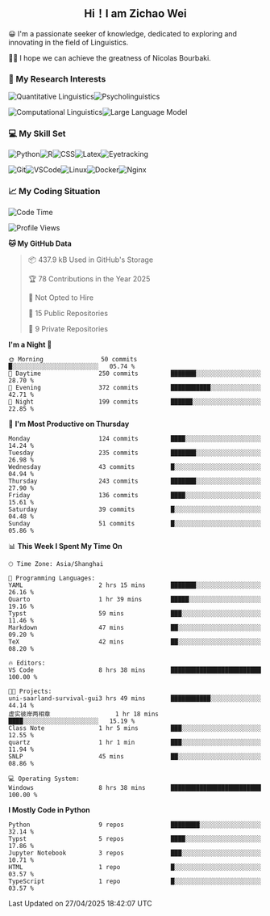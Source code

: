 

## <div align="center">Hi！I am Zichao Wei</div>

😀 I'm a passionate seeker of knowledge, dedicated to exploring and innovating in the field of Linguistics.

🙋‍♂️ I hope we can achieve the greatness of Nicolas Bourbaki.

### 🔬 My Research Interests

![Quantitative Linguistics](https://img.shields.io/badge/Quantitative%20Linguistics-%230072CC.svg?&style=for-the-badge&logo=appveyor&logoColor=white)![Psycholinguistics](https://img.shields.io/badge/Psycholinguistics-%2301a3a1.svg?&style=for-the-badge&logo=AWS%20Amplify&logoColor=white)

![Computational Linguistics](https://img.shields.io/badge/Computational%20Linguistics-%231877F2.svg?&style=for-the-badge&logo=Markdown&logoColor=white)![Large Language Model](https://img.shields.io/badge/Large%20Language%20Model-%23F76300.svg?&style=for-the-badge&logo=Android&logoColor=white)

### 💻 My Skill Set

![Python](https://img.shields.io/badge/Python-%2314354C.svg?style=for-the-badge&logo=python&logoColor=white&color=2AB3E3)![R](https://img.shields.io/badge/-R-276DC3?style=for-the-badge&logo=r&logoColor=white)![CSS](https://img.shields.io/badge/-CSS-1572B6?style=for-the-badge&logo=css3&logoColor=white)![Latex](https://img.shields.io/badge/-Latex-008080?style=for-the-badge&logo=latex&logoColor=white)![Eyetracking](https://img.shields.io/badge/Eyetracking-%230078D6?style=for-the-badge&logo=SearXNG&logoColor=#3050FF)

![Git](https://img.shields.io/badge/-Git-F05032?style=for-the-badge&logo=git&logoColor=white)![VSCode](https://img.shields.io/badge/-VSCode-007ACC?style=for-the-badge&logo=visual-studio-code&logoColor=white)![Linux](https://img.shields.io/badge/-Linux-FCC624?style=for-the-badge&logo=linux&logoColor=black)![Docker](https://img.shields.io/badge/-Docker-2496ED?style=for-the-badge&logo=docker&logoColor=white)![Nginx](https://img.shields.io/badge/-Nginx-009639?style=for-the-badge&logo=nginx&logoColor=white)

### 📈 My Coding Situation

<!--START_SECTION:waka-->
![Code Time](http://img.shields.io/badge/Code%20Time-453%20hrs%2022%20mins-blue)

![Profile Views](http://img.shields.io/badge/Profile%20Views-0-blue)

**🐱 My GitHub Data** 

> 📦 437.9 kB Used in GitHub's Storage 
 > 
> 🏆 78 Contributions in the Year 2025
 > 
> 🚫 Not Opted to Hire
 > 
> 📜 15 Public Repositories 
 > 
> 🔑 9 Private Repositories 
 > 
**I'm a Night 🦉** 

```text
🌞 Morning                50 commits          █░░░░░░░░░░░░░░░░░░░░░░░░   05.74 % 
🌆 Daytime                250 commits         ███████░░░░░░░░░░░░░░░░░░   28.70 % 
🌃 Evening                372 commits         ███████████░░░░░░░░░░░░░░   42.71 % 
🌙 Night                  199 commits         ██████░░░░░░░░░░░░░░░░░░░   22.85 % 
```
📅 **I'm Most Productive on Thursday** 

```text
Monday                   124 commits         ████░░░░░░░░░░░░░░░░░░░░░   14.24 % 
Tuesday                  235 commits         ███████░░░░░░░░░░░░░░░░░░   26.98 % 
Wednesday                43 commits          █░░░░░░░░░░░░░░░░░░░░░░░░   04.94 % 
Thursday                 243 commits         ███████░░░░░░░░░░░░░░░░░░   27.90 % 
Friday                   136 commits         ████░░░░░░░░░░░░░░░░░░░░░   15.61 % 
Saturday                 39 commits          █░░░░░░░░░░░░░░░░░░░░░░░░   04.48 % 
Sunday                   51 commits          █░░░░░░░░░░░░░░░░░░░░░░░░   05.86 % 
```


📊 **This Week I Spent My Time On** 

```text
🕑︎ Time Zone: Asia/Shanghai

💬 Programming Languages: 
YAML                     2 hrs 15 mins       ███████░░░░░░░░░░░░░░░░░░   26.16 % 
Quarto                   1 hr 39 mins        █████░░░░░░░░░░░░░░░░░░░░   19.16 % 
Typst                    59 mins             ███░░░░░░░░░░░░░░░░░░░░░░   11.46 % 
Markdown                 47 mins             ██░░░░░░░░░░░░░░░░░░░░░░░   09.20 % 
TeX                      42 mins             ██░░░░░░░░░░░░░░░░░░░░░░░   08.20 % 

🔥 Editors: 
VS Code                  8 hrs 38 mins       █████████████████████████   100.00 % 

🐱‍💻 Projects: 
uni-saarland-survival-gui3 hrs 49 mins       ███████████░░░░░░░░░░░░░░   44.14 % 
虚实彼岸两相章                  1 hr 18 mins        ████░░░░░░░░░░░░░░░░░░░░░   15.19 % 
Class Note               1 hr 5 mins         ███░░░░░░░░░░░░░░░░░░░░░░   12.55 % 
quartz                   1 hr 1 min          ███░░░░░░░░░░░░░░░░░░░░░░   11.94 % 
SNLP                     45 mins             ██░░░░░░░░░░░░░░░░░░░░░░░   08.86 % 

💻 Operating System: 
Windows                  8 hrs 38 mins       █████████████████████████   100.00 % 
```

**I Mostly Code in Python** 

```text
Python                   9 repos             ████████░░░░░░░░░░░░░░░░░   32.14 % 
Typst                    5 repos             ████░░░░░░░░░░░░░░░░░░░░░   17.86 % 
Jupyter Notebook         3 repos             ███░░░░░░░░░░░░░░░░░░░░░░   10.71 % 
HTML                     1 repo              █░░░░░░░░░░░░░░░░░░░░░░░░   03.57 % 
TypeScript               1 repo              █░░░░░░░░░░░░░░░░░░░░░░░░   03.57 % 
```




 Last Updated on 27/04/2025 18:42:07 UTC
<!--END_SECTION:waka-->
